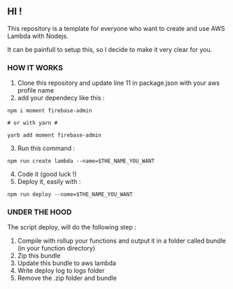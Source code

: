 

## HI ! 

This repository is a template for everyone who want to create and use AWS Lambda with Nodejs.

It can be painfull to setup this, so I decide to make it very clear for you.

### HOW IT WORKS

1. Clone this repository and update line 11 in package.json with your aws profile name
2. add your dependecy like this : 

```shell
npm i moment firebase-admin

# or with yarn #

yarb add moment firebase-admin
```

3. Run this command :

```shell
npm run create lambda --name=$THE_NAME_YOU_WANT
```

4. Code it (good luck !)
5. Deploy it, easily with : 

```shell
npm run deploy --name=$THE_NAME_YOU_WANT
```


### UNDER THE HOOD

The script deploy, will do the following step : 

1. Compile with rollup your functions and output it in a folder called bundle (in your function directory)
2. Zip this bundle
3. Update this bundle to aws lambda
4. Write deploy log to logs folder
5. Remove the .zip folder and bundle
